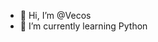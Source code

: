 - 👋 Hi, I’m @Vecos
- 🌱 I’m currently learning Python

<!---
Vecos/Vecos is a ✨ special ✨ repository because its `README.md` (this file) appears on your GitHub profile.
You can click the Preview link to take a look at your changes.
--->

